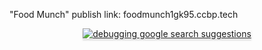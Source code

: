 "Food Munch"
publish link: foodmunch1gk95.ccbp.tech

<div style="text-align: center;">
  <a href="https://foodmunch1gk95.ccbp.tech/">
    <img src="https://res.cloudinary.com/do3ufn1la/image/upload/v1718886021/Screenshot_2024-02-11_104647_elutfv.png" alt="debugging google search suggestions" style="max-width:70%;box-shadow:0 2.8px 2.2px rgba(0, 0, 0, 0.12)">
    </a>
</div>
